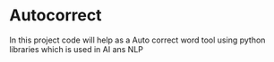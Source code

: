 # Autocorrect
In this project code will help as a Auto correct word tool using python libraries which is used in AI ans NLP
